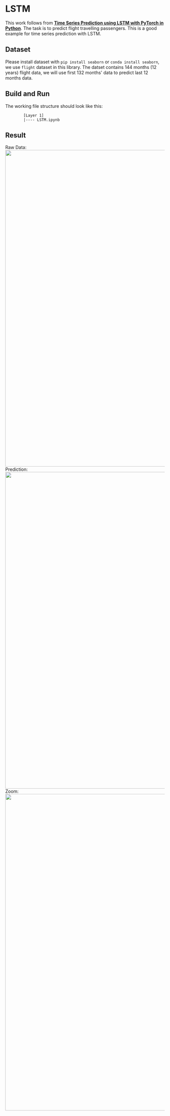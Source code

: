 # LSTM
This work follows from **[Time Series Prediction using LSTM with PyTorch in Python](https://stackabuse.com/time-series-prediction-using-lstm-with-pytorch-in-python/)**. The task is to predict flight travelling passengers. This is a good example for time series prediction with LSTM.  

## Dataset
Please install dataset with `pip install seaborn` or `conda install seaborn`, we use `flight` dataset in this library. The datset contains 144 months (12 years) flight data, we will use first 132 months' data to predict last 12 months data.

## Build and Run
The working file structure should look like this:
```
        [Layer 1]
        |---- LSTM.ipynb
```

## Result

Raw Data:<br/>
<img src="https://github.com/Xinrui-Fang/HCI-ML-with-Code/blob/master/Sequential/LSTM/img/data.jpg" width = "1000"  alt="" align=center /><br/>
Prediction:<br/>
<img src="https://github.com/Xinrui-Fang/HCI-ML-with-Code/blob/master/Sequential/LSTM/img/predict.jpg" width = "1000"  alt="" align=center /><br/>
Zoom:<br/>
<img src="https://github.com/Xinrui-Fang/HCI-ML-with-Code/blob/master/Sequential/LSTM/img/zoom.jpg" width = "1000"  alt="" align=center /><br/>
